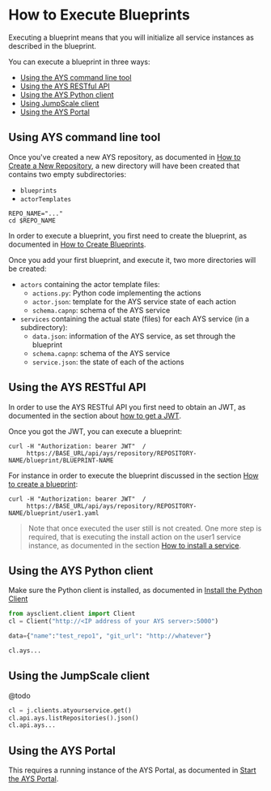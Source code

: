 # How to Execute Blueprints

Executing a blueprint means that you will initialize all service instances as described in the blueprint.

You can execute a blueprint in three ways:

- [Using the AYS command line tool](#cli)
- [Using the AYS RESTful API](#rest)
- [Using the AYS Python client](#python)
- [Using JumpScale client](#using-the-jumpScale-client)
- [Using the AYS Portal](#portal)



<a id="cli"></a>
## Using AYS command line tool

Once you've created a new AYS repository, as documented in [How to Create a New Repository](../Create_repository/Create_repository.md), a new directory will have been created that contains two empty subdirectories:
- `blueprints`
- `actorTemplates`

```
REPO_NAME="..."
cd $REPO_NAME
```

In order to execute a blueprint, you first need to create the blueprint, as documented in [How to Create Blueprints](../Create_blueprint/Create_blueprint.md).

Once you add your first blueprint, and execute it, two more directories will be created:

- `actors` containing the actor template files:
  - `actions.py`: Python code implementing the actions
  - `actor.json`: template for the AYS service state of each action
  - `schema.capnp`: schema of the AYS service
- `services` containing the actual state (files) for each AYS service (in a subdirectory):
  - `data.json`: information of the AYS service, as set through the blueprint
  - `schema.capnp`: schema of the AYS service
  - `service.json`: the state of each of the actions


<a id="rest"></a>
## Using the AYS RESTful API

In order to use the AYS RESTful API you first need to obtain an JWT, as documented in the section about [how to get a JWT](../Get_JWT/Get_JWT.md).

Once you got the JWT, you can execute a blueprint:

```
curl -H "Authorization: bearer JWT"  /  
     https://BASE_URL/api/ays/repository/REPOSITORY-NAME/blueprint/BLUEPRINT-NAME
```

For instance in order to execute the blueprint discussed in the section [How to create a blueprint](../Create_blueprint/Create_blueprint.md):

```
curl -H "Authorization: bearer JWT"  /  
     https://BASE_URL/api/ays/repository/REPOSITORY-NAME/blueprint/user1.yaml
```

> Note that once executed the user still is not created. One more step is required, that is executing the install action on the user1 service instance, as documented in the section [How to install a service](Install_service/Install_service.md).


<a id="python"></a>
## Using the AYS Python client

Make sure the Python client is installed, as documented in [Install the Python Client](../../gettingstarted/python.md)

```python
from aysclient.client import Client
cl = Client("http://<IP address of your AYS server>:5000")

data={"name":"test_repo1", "git_url": "http://whatever"}

cl.ays...
```

## Using the JumpScale client

@todo

```python
cl = j.clients.atyourservice.get()
cl.api.ays.listRepositories().json()
cl.api.ays...
```

<a id="portal"></a>
## Using the AYS Portal

This requires a running instance of the AYS Portal, as documented in [Start the AYS Portal](../../gettingstarted/portal.md).
